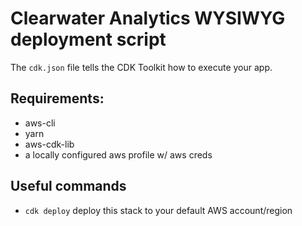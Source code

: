 # Clearwater Analytics WYSIWYG deployment script

The `cdk.json` file tells the CDK Toolkit how to execute your app.

## Requirements:
* aws-cli
* yarn
* aws-cdk-lib
* a locally configured aws profile w/ aws creds

## Useful commands

* `cdk deploy`      deploy this stack to your default AWS account/region